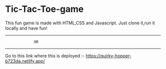 # Tic-Tac-Toe-game
This fun game is made with HTML,CSS and Javascript.
Just clone it,run it locally and have fun!
***
                 OR
***
Go to this link where this is deployed :- https://quirky-hopper-b723da.netlify.app/
